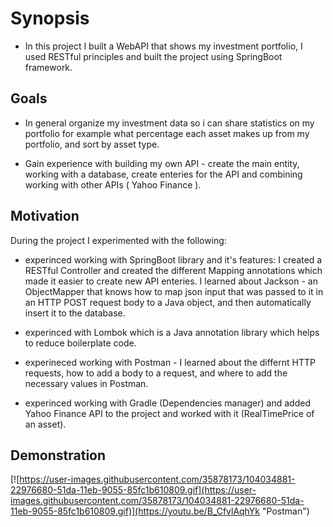 # Synopsis

- In this project I built a WebAPI that shows my investment portfolio, I used RESTful principles and built the project using SpringBoot framework.

## Goals

- In general organize my investment data so i can share statistics on my portfolio for example what percentage each asset makes up from my portfolio, and sort by asset type.

- Gain experience with building my own API - create the main entity, working with a database, create enteries for the API and combining working with other APIs ( Yahoo Finance ).

## Motivation

During the project I experimented with the following:

- experinced working with SpringBoot library and it's features: I created a RESTful Controller and created the different Mapping annotations which made it easier to create new API enteries. I learned about Jackson - an ObjectMapper that knows how to map json input that was passed to it in an HTTP POST request body to a Java object, and then automatically insert it to the database.

- experinced with Lombok which is a Java annotation library which helps to reduce boilerplate code.

- experineced working with Postman - I learned about the differnt HTTP requests, how to add a body to a request, and where to add the necessary values in Postman.

- experinced working with Gradle (Dependencies manager) and added Yahoo Finance API to the project and worked with it (RealTimePrice of an asset).

## Demonstration 

[![https://user-images.githubusercontent.com/35878173/104034881-22976680-51da-11eb-9055-85fc1b610809.gif](https://user-images.githubusercontent.com/35878173/104034881-22976680-51da-11eb-9055-85fc1b610809.gif)](https://youtu.be/B_CfvlAqhYk "Postman")
